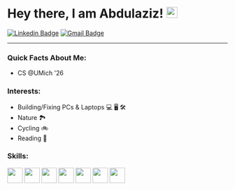 # Hey there, I am Abdulaziz! <img src="https://media.giphy.com/media/hvRJCLFzcasrR4ia7z/giphy.gif" width="25px"></h1>

[![Linkedin Badge](https://img.shields.io/badge/-Abdulaziz%20Jamaleddin-blue?style=flat-square&logo=Linkedin&logoColor=white&link=https://www.linkedin.com/in/ajedev)](https://www.linkedin.com/in/ajedev/)
 [![Gmail Badge](https://img.shields.io/badge/-abduljeddin@gmail.com-c14438?style=flat-square&logo=Gmail&logoColor=white&link=mailto:shuklaraghav321.com)](mailto:abduljeddin@gmail.com)

___
### Quick Facts About Me:
- CS @UMich '26
### Interests:
- Building/Fixing PCs & Laptops 💻 🖥 🛠
- Nature 🏞 
- Cycling 🚲 
- Reading 📖

### Skills:
<code><img height="35" src="https://img.shields.io/badge/python-3670A0?style=for-the-badge&logo=python&logoColor=ffdd54"></code>
<code><img height="35" src="https://img.shields.io/badge/git-%23F05033.svg?style=for-the-badge&logo=git&logoColor=white"></code>
<code><img height="35" src="https://img.shields.io/badge/node.js-6DA55F?style=for-the-badge&logo=node.js&logoColor=white"></code>
<code><img height="35" src="https://img.shields.io/badge/javascript-%23323330.svg?style=for-the-badge&logo=javascript&logoColor=%23F7DF1E"></code>
<code><img height="35" src="https://img.shields.io/badge/c++-%2300599C.svg?style=for-the-badge&logo=c%2B%2B&logoColor=white"></code>
<code><img height="35" src="https://img.shields.io/badge/c-%2300599C.svg?style=for-the-badge&logo=c&logoColor=white"></code>
<code><img height="35" src="https://img.shields.io/badge/swift-F54A2A?style=for-the-badge&logo=swift&logoColor=white"></code>



